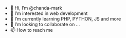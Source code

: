 - 👋 Hi, I’m @chanda-mark
- 👀 I’m interested in web development
- 🌱 I’m currently learning PHP, PYTHON, JS and more
- 💞️ I’m looking to collaborate on ...
- 📫 How to reach me

<!---
chanda-mark/chanda-mark is a ✨ special ✨ repository because its `README.md` (this file) appears on your GitHub profile.
You can click the Preview link to take a look at your changes.
--->
